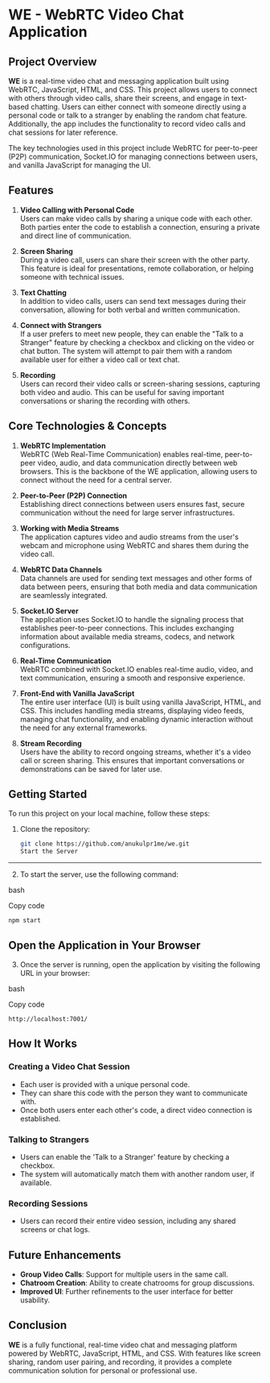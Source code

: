 # WE - WebRTC Video Chat Application

## Project Overview

**WE** is a real-time video chat and messaging application built using WebRTC, JavaScript, HTML, and CSS. This project allows users to connect with others through video calls, share their screens, and engage in text-based chatting. Users can either connect with someone directly using a personal code or talk to a stranger by enabling the random chat feature. Additionally, the app includes the functionality to record video calls and chat sessions for later reference.

The key technologies used in this project include WebRTC for peer-to-peer (P2P) communication, Socket.IO for managing connections between users, and vanilla JavaScript for managing the UI.

## Features

1. **Video Calling with Personal Code**  
   Users can make video calls by sharing a unique code with each other. Both parties enter the code to establish a connection, ensuring a private and direct line of communication.

2. **Screen Sharing**  
   During a video call, users can share their screen with the other party. This feature is ideal for presentations, remote collaboration, or helping someone with technical issues.

3. **Text Chatting**  
   In addition to video calls, users can send text messages during their conversation, allowing for both verbal and written communication.

4. **Connect with Strangers**  
   If a user prefers to meet new people, they can enable the "Talk to a Stranger" feature by checking a checkbox and clicking on the video or chat button. The system will attempt to pair them with a random available user for either a video call or text chat.

5. **Recording**  
   Users can record their video calls or screen-sharing sessions, capturing both video and audio. This can be useful for saving important conversations or sharing the recording with others.

## Core Technologies & Concepts

1. **WebRTC Implementation**  
   WebRTC (Web Real-Time Communication) enables real-time, peer-to-peer video, audio, and data communication directly between web browsers. This is the backbone of the WE application, allowing users to connect without the need for a central server.

2. **Peer-to-Peer (P2P) Connection**  
   Establishing direct connections between users ensures fast, secure communication without the need for large server infrastructures.

3. **Working with Media Streams**  
   The application captures video and audio streams from the user's webcam and microphone using WebRTC and shares them during the video call.

4. **WebRTC Data Channels**  
   Data channels are used for sending text messages and other forms of data between peers, ensuring that both media and data communication are seamlessly integrated.

5. **Socket.IO Server**  
   The application uses Socket.IO to handle the signaling process that establishes peer-to-peer connections. This includes exchanging information about available media streams, codecs, and network configurations.

6. **Real-Time Communication**  
   WebRTC combined with Socket.IO enables real-time audio, video, and text communication, ensuring a smooth and responsive experience.

7. **Front-End with Vanilla JavaScript**  
   The entire user interface (UI) is built using vanilla JavaScript, HTML, and CSS. This includes handling media streams, displaying video feeds, managing chat functionality, and enabling dynamic interaction without the need for any external frameworks.

8. **Stream Recording**  
   Users have the ability to record ongoing streams, whether it's a video call or screen sharing. This ensures that important conversations or demonstrations can be saved for later use.

## Getting Started

To run this project on your local machine, follow these steps:

1. Clone the repository:  
   ```bash
   git clone https://github.com/anukulpr1me/we.git
   Start the Server
----------------

2. To start the server, use the following command:

bash

Copy code

`npm start`

Open the Application in Your Browser
------------------------------------

3. Once the server is running, open the application by visiting the following URL in your browser:

bash

Copy code

`http://localhost:7001/`

How It Works
------------

### Creating a Video Chat Session

-   Each user is provided with a unique personal code.
-   They can share this code with the person they want to communicate with.
-   Once both users enter each other's code, a direct video connection is established.

### Talking to Strangers

-   Users can enable the 'Talk to a Stranger' feature by checking a checkbox.
-   The system will automatically match them with another random user, if available.

### Recording Sessions

-   Users can record their entire video session, including any shared screens or chat logs.

Future Enhancements
-------------------

-   **Group Video Calls**: Support for multiple users in the same call.
-   **Chatroom Creation**: Ability to create chatrooms for group discussions.
-   **Improved UI**: Further refinements to the user interface for better usability.

Conclusion
----------

**WE** is a fully functional, real-time video chat and messaging platform powered by WebRTC, JavaScript, HTML, and CSS. With features like screen sharing, random user pairing, and recording, it provides a complete communication solution for personal or professional use.
